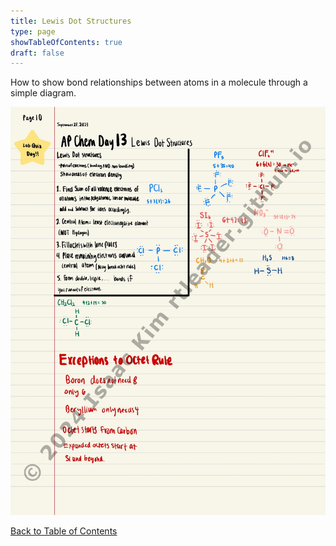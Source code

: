 ```yaml
---
title: Lewis Dot Structures
type: page
showTableOfContents: true
draft: false
---
```

How to show bond relationships between atoms in a molecule through a simple diagram.

![](./marked_AP_Chemistry_Notes-12.jpg)

[Back to Table of Contents](../)